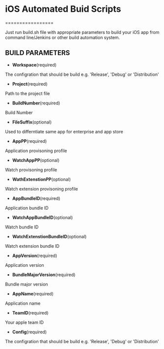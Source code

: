 # iOS Automated Buid Scripts
=================


Just run build.sh file with appropriate parameters to build your iOS app from command line/Jenkins or other build automation system.


BUILD PARAMETERS
-----------------

* __Workspace__(required)

The configration that should be build
e.g. 'Release', 'Debug' or 'Distribution'

* __Project__(required)

Path to the project file

* __BuildNumber__(required)

Build Number

* __FileSuffix__(optional)

Used to differntiate same app for enterprise and app store

* __AppPP__(required)

Application provisoning profile

* __WatchAppPP__(optional)

Watch provisoning profile

* __WathExtenstionPP__(optional)

Watch extension provisoning profile

* __AppBundleID__(required)

Application bundle ID

* __WatchAppBundleID__(optional)

Watch  bundle ID

* __WatchExtenstionBundleID__(optional)

Watch  extension bundle ID

* __AppVersion__(required)

Application version

* __BundleMajorVersion__(required)

Bundle major version

* __AppName__(required)

Application name

* __TeamID__(required)

Your apple team ID

* __Config__(required)

The configration that should be build
e.g. 'Release', 'Debug' or 'Distribution'

